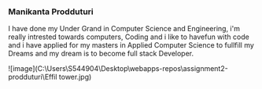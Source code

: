 ### Manikanta Prodduturi

I have done my Under Grand in Computer Science and Engineering, i'm really intrested towards computers, Coding and i like to havefun with code and i have applied for my masters in Applied Computer Science to fullfill my Dreams and my dream is to become full stack Developer.
 
 ![image](C:\Users\S544904\Desktop\webapps-repos\assignment2-prodduturi\Effil tower.jpg)
